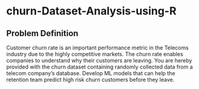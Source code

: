 # churn-Dataset-Analysis-using-R

## Problem Definition

Customer churn rate is an important performance metric in the Telecoms industry due to the highly competitive 
markets. The churn rate enables companies to understand why their customers are leaving. You are hereby provided 
with the churn dataset containing randomly collected data from a telecom company’s database. Develop ML models 
that can help the retention team predict high risk churn customers before they leave.

